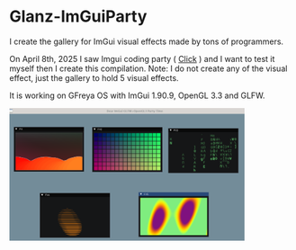 # Glanz-ImGuiParty

I create the gallery for ImGui visual effects made by tons of programmers.

On April 8th, 2025 I saw Imgui coding party ( <a href="https://github.com/ocornut/imgui/issues/3606">Click</a> ) and I want to test it myself then I create this compilation.
Note: I do not create any of the visual effect, just the gallery to hold 5 visual effects.

It is working on GFreya OS with ImGui 1.90.9, OpenGL 3.3 and GLFW.

<img src="https://github.com/glanzkaiser/Glanz-ImGuiParty/blob/main/1.png" width="83%">
